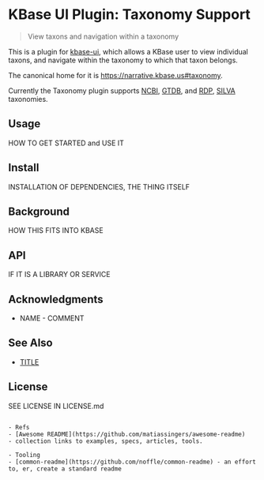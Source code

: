# KBase UI Plugin: Taxonomy Support

> View taxons and navigation within a taxonomy

This is a plugin for [kbase-ui](https://github.com/kbase/kbase-ui), which allows a KBase user to view individual taxons, and navigate within the taxonomy to which that taxon belongs.

The canonical home for it is https://narrative.kbase.us#taxonomy.

Currently the Taxonomy plugin supports [NCBI](https://www.ncbi.nlm.nih.gov/taxonomy),  [GTDB](https://gtdb.ecogenomic.org), and [RDP](https://rdp.cme.msu.edu/index.jsp), [SILVA](https://www.arb-silva.de) taxonomies.



## Usage
HOW TO GET STARTED and USE IT

## Install
INSTALLATION OF DEPENDENCIES, THE THING ITSELF

## Background
HOW THIS FITS INTO KBASE

## API
IF IT IS A LIBRARY OR SERVICE

## Acknowledgments
- NAME - COMMENT

## See Also
-  [TITLE](URL)

## License
SEE LICENSE IN LICENSE.md
```

- Refs
- [Awesome README](https://github.com/matiassingers/awesome-readme) 
- collection links to examples, specs, articles, tools.

- Tooling
- [common-readme](https://github.com/noffle/common-readme) - an effort to, er, create a standard readme